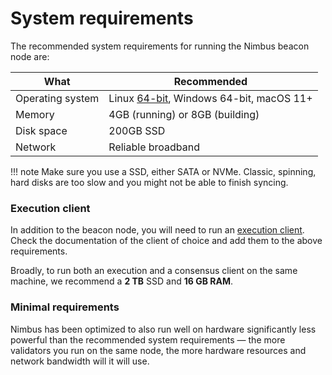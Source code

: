 # System requirements

The recommended system requirements for running the Nimbus beacon node are:

| What       |  Recommended |
| ---------- | ------ |
| Operating system | Linux [64-bit](https://en.wikipedia.org/wiki/64-bit_computing), Windows 64-bit, macOS 11+ |
| Memory     | 4GB (running) or 8GB (building) |
| Disk space | 200GB SSD |
| Network    | Reliable broadband |

!!! note
    Make sure you use a SSD, either SATA or NVMe.
    Classic, spinning, hard disks are too slow and you might not be able to finish syncing.

### Execution client

In addition to the beacon node, you will need to run an [execution client](./eth1.md).
Check the documentation of the client of choice and add them to the above requirements.

Broadly, to run both an execution and a consensus client on the same machine, we recommend a **2 TB** SSD and **16 GB RAM**.


### Minimal requirements

Nimbus has been optimized to also run well on hardware significantly less powerful than the recommended system requirements — the more validators you run on the same node, the more hardware resources and network bandwidth will it will use.

